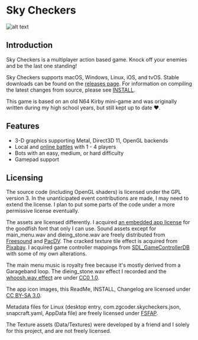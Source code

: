 <!-- This document is licensed under CC BY-SA 3.0: https://creativecommons.org/licenses/by-sa/3.0/ -->
# Sky Checkers

![alt text](https://zgcoder.net/software/skycheckers/images/playing-thumb.png?1 "A screen-shot of Sky Checker's game-play")

## Introduction
Sky Checkers is a multiplayer action based game. Knock off your enemies and be the last one standing!

Sky Checkers supports macOS, Windows, Linux, iOS, and tvOS. Stable downloads can be found on the [releases page](https://github.com/zorgiepoo/Sky-Checkers/releases). For information on compiling the latest changes from source, please see [INSTALL](INSTALL).

This game is based on an old N64 Kirby mini-game and was originally written during my high school years, but still kept up to date ❤️.

## Features

* 3-D graphics supporting Metal, Direct3D 11, OpenGL backends
* Local and [online battles](https://www.youtube.com/watch?v=NjZAAgJhsho) with 1 - 4 players
* Bots with an easy, medium, or hard difficulty
* Gamepad support

## Licensing

The source code (including OpenGL shaders) is licensed under the GPL version 3. In the unanticipated event contributions are made, I may need to extend the license. I plan to put some parts of the code under a more permissive license eventually.

The assets are licensed differently. I acquired [an embedded app license](http://typodermicfonts.com/goodfish/) for the goodfish font that only I can use. Sound assets except for main_menu.wav and dieing_stone.wav are freely distributed from [Freesound](https://freesound.org) and [PacDV](http://www.pacdv.com/sounds/). The cracked texture tile effect is acquired from [Pixabay](https://pixabay.com/illustrations/cracked-texture-overlay-distressed-1975573/). I acquired game controller mappings from [SDL_GameControllerDB](https://github.com/gabomdq/SDL_GameControllerDB) with some of my own alterations.

The main menu music is royalty free because it's mostly derived from a Garageband loop. The dieing_stone.wav effect I recorded and the [whoosh.wav effect](https://freesound.org/people/petenice/sounds/9509) are under [CC0 1.0](https://creativecommons.org/publicdomain/zero/1.0/).

The app icon images, this ReadMe, INSTALL, Changelog are licensed under [CC BY-SA 3.0](https://creativecommons.org/licenses/by-sa/3.0/).

Metadata files for Linux (desktop entry, com.zgcoder.skycheckers.json, snapcraft.yaml, AppData file) are freely licensed under [FSFAP](https://spdx.org/licenses/FSFAP.html).

The Texture assets (Data/Textures) were developed by a friend and I solely for this project, and are not freely licensed.
